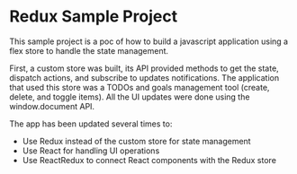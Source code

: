 # Redux Sample Project

This sample project is a poc of how to build a javascript application using a flex store to handle the state management.

First, a custom store was built, its API provided methods to get the state, dispatch actions, and subscribe to updates notifications. The application that used this store was a TODOs and goals management tool (create, delete, and toggle items). All the UI updates were done using the window.document API.

The app has been updated several times to:

- Use Redux instead of the custom store for state management
- Use React for handling UI operations
- Use ReactRedux to connect React components with the Redux store
